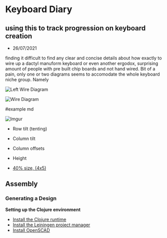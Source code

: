 # Keyboard Diary

## using this to track progression on keyboard creation


* 26/07/2021

finding it difficult to find any clear and concise details about how exactly to wire up a dactyl manuform keyboard or even another ergodox, surprising amount of people with pre built chip boards and not hand wired. Bit of a pain, only one or two diagrams seems to accomodate the whole keyboard niche group. Namely

![Left Wire Diagram](/resources/dactyl_manuform_left_wire_diagram.png)

![ Wire Diagram](/resources/dactyl_manuform_right_wire_diagram.png)





#example md

![Imgur](http://i.imgur.com/LdjEhrR.jpg)

* Row tilt (tenting)
* Column tilt
* Column offsets
* Height


* [40% size, (4x5)](https://github.com/tshort/dactyl-keyboard/blob/master/things/right-4x5.stl)



## Assembly

### Generating a Design

**Setting up the Clojure environment**
* [Install the Clojure runtime](https://clojure.org)
* [Install the Leiningen project manager](http://leiningen.org/)
* [Install OpenSCAD](http://www.openscad.org/)


